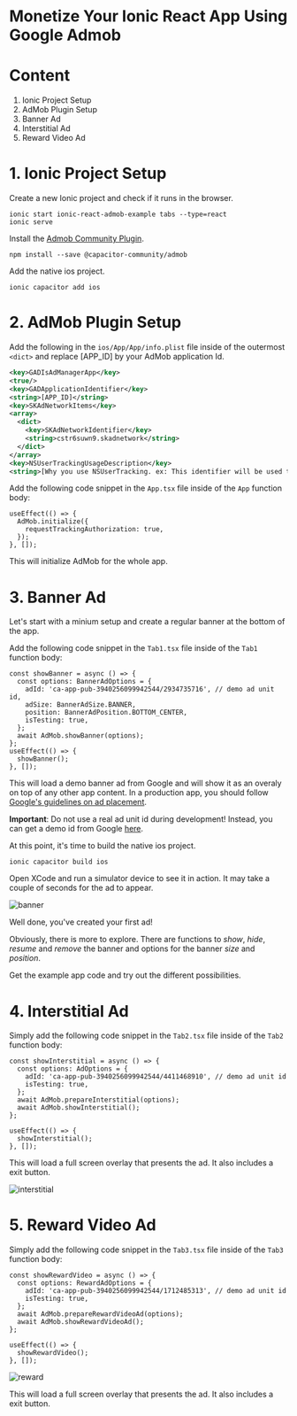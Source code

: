 # Monetize Your Ionic React App Using Google Admob

# Content

1. Ionic Project Setup
2. AdMob Plugin Setup
3. Banner Ad
4. Interstitial Ad
5. Reward Video Ad

# 1. Ionic Project Setup

Create a new Ionic project and check if it runs in the browser.

```
ionic start ionic-react-admob-example tabs --type=react
ionic serve
```

Install the [Admob Community Plugin](https://github.com/capacitor-community/admob).

```
npm install --save @capacitor-community/admob
```

Add the native ios project.

```
ionic capacitor add ios
```

# 2. AdMob Plugin Setup

Add the following in the `ios/App/App/info.plist` file inside of the outermost `<dict>`
and replace [APP_ID] by your AdMob application Id.

```xml
<key>GADIsAdManagerApp</key>
<true/>
<key>GADApplicationIdentifier</key>
<string>[APP_ID]</string>
<key>SKAdNetworkItems</key>
<array>
  <dict>
    <key>SKAdNetworkIdentifier</key>
    <string>cstr6suwn9.skadnetwork</string>
  </dict>
</array>
<key>NSUserTrackingUsageDescription</key>
<string>[Why you use NSUserTracking. ex: This identifier will be used to deliver personalized ads to you.]</string>
```

Add the following code snippet in the `App.tsx` file inside of the `App` function body:

```tsx
useEffect(() => {
  AdMob.initialize({
    requestTrackingAuthorization: true,
  });
}, []);
```

This will initialize AdMob for the whole app.

# 3. Banner Ad

Let's start with a minium setup and create a regular banner at the bottom of the app.

Add the following code snippet in the `Tab1.tsx` file inside of the `Tab1` function body:

```tsx
const showBanner = async () => {
  const options: BannerAdOptions = {
    adId: 'ca-app-pub-3940256099942544/2934735716', // demo ad unit id,
    adSize: BannerAdSize.BANNER,
    position: BannerAdPosition.BOTTOM_CENTER,
    isTesting: true,
  };
  await AdMob.showBanner(options);
};
useEffect(() => {
  showBanner();
}, []);
```

This will load a demo banner ad from Google and will show it as an overaly on top of any other app content. In a production app, you should follow [Google's guidelines on ad placement](https://support.google.com/admob/answer/2936217?hl=de&ref_topic=2936214&visit_id=637777030182995119-279234529&rd=1).

**Important**: Do not use a real ad unit id during development! Instead, you can get a demo id from Google [here](https://developers.google.com/admob/ios/test-ads).

At this point, it's time to build the native ios project.

```
ionic capacitor build ios
```

Open XCode and run a simulator device to see it in action. It may take a couple of seconds for the ad to appear.

![banner](./images/banner.png)

Well done, you've created your first ad!

Obviously, there is more to explore. There are functions to _show_, _hide_, _resume_ and _remove_ the banner and options for the banner _size_ and _position_.

Get the example app code and try out the different possibilities.

# 4. Interstitial Ad

Simply add the following code snippet in the `Tab2.tsx` file inside of the `Tab2` function body:

```tsx
const showInterstitial = async () => {
  const options: AdOptions = {
    adId: 'ca-app-pub-3940256099942544/4411468910', // demo ad unit id
    isTesting: true,
  };
  await AdMob.prepareInterstitial(options);
  await AdMob.showInterstitial();
};

useEffect(() => {
  showInterstitial();
}, []);
```

This will load a full screen overlay that presents the ad. It also includes a exit button.

![interstitial](./images/interstitial.png)

# 5. Reward Video Ad

Simply add the following code snippet in the `Tab3.tsx` file inside of the `Tab3` function body:

```tsx
const showRewardVideo = async () => {
  const options: RewardAdOptions = {
    adId: 'ca-app-pub-3940256099942544/1712485313', // demo ad unit id
    isTesting: true,
  };
  await AdMob.prepareRewardVideoAd(options);
  await AdMob.showRewardVideoAd();
};

useEffect(() => {
  showRewardVideo();
}, []);
```

![reward](./images/reward.png)

This will load a full screen overlay that presents the ad. It also includes a exit button.
